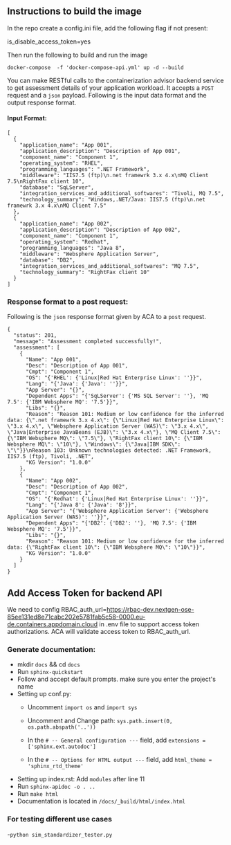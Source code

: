 ## Instructions to build the image
In the repo create a config.ini file, add the following flag if not present:

is_disable_access_token=yes

Then run the following to build and run the image
```
docker-compose  -f 'docker-compose-api.yml' up -d --build
```

You can make RESTful calls to the containerization advisor backend service to get assessment details of your application workload. It accepts a `POST` request and a `json` payload. Following is the input data format and the output response format. 


#### Input Format:

```
[
  {
    "application_name": "App 001",
    "application_description": "Description of App 001",
    "component_name": "Component 1",
    "operating_system": "RHEL",
    "programming_languages": ".NET Framework",
    "middleware": "IIS7.5 (ftp)\n.net framewrk 3.x 4.x\nMQ Client 7.5\nRightFax client 10",
    "database": "SqLServer",
    "integration_services_and_additional_softwares": "Tivoli, MQ 7.5",
    "technology_summary": "Windows,.NET/Java: IIS7.5 (ftp)\n.net framewrk 3.x 4.x\nMQ Client 7.5"
  },
  {
    "application_name": "App 002",
    "application_description": "Description of App 002",
    "component_name": "Component 1",
    "operating_system": "Redhat",
    "programming_languages": "Java 8",
    "middleware": "Websphere Application Server",
    "database": "DB2",
    "integration_services_and_additional_softwares": "MQ 7.5",
    "technology_summary": "RightFax client 10"
  }
]
```



### Response format to a post request:
Following is the `json` response format given by ACA to a `post` request.

```
{
  "status": 201,
  "message": "Assessment completed successfully!",
  "assessment": [
    {
      "Name": "App 001",
      "Desc": "Description of App 001",
      "Cmpt": "Component 1",
      "OS": "{'RHEL': {'Linux|Red Hat Enterprise Linux': ''}}",
      "Lang": "{'Java': {'Java': ''}}",
      "App Server": "{}",
      "Dependent Apps": "{'SqLServer': {'MS SQL Server': ''}, 'MQ 7.5': {'IBM Websphere MQ': '7.5'}}",
      "Libs": "{}",
      "Reason": "Reason 101: Medium or low confidence for the inferred data: {\".net framewrk 3.x 4.x\": {\"Linux|Red Hat Enterprise Linux\": \"3.x 4.x\", \"Websphere Application Server (WAS)\": \"3.x 4.x\", \"Java|Enterprise JavaBeans (EJB)\": \"3.x 4.x\"}, \"MQ Client 7.5\": {\"IBM Websphere MQ\": \"7.5\"}, \"RightFax client 10\": {\"IBM Websphere MQ\": \"10\"}, \"Windows\": {\"Java|IBM SDK\": \"\"}}\nReason 103: Unknown technologies detected: .NET Framework, IIS7.5 (ftp), Tivoli, .NET",
      "KG Version": "1.0.0"
    },
    {
      "Name": "App 002",
      "Desc": "Description of App 002",
      "Cmpt": "Component 1",
      "OS": "{'Redhat': {'Linux|Red Hat Enterprise Linux': ''}}",
      "Lang": "{'Java 8': {'Java': '8'}}",
      "App Server": "{'Websphere Application Server': {'Websphere Application Server (WAS)': ''}}",
      "Dependent Apps": "{'DB2': {'DB2': ''}, 'MQ 7.5': {'IBM Websphere MQ': '7.5'}}",
      "Libs": "{}",
      "Reason": "Reason 101: Medium or low confidence for the inferred data: {\"RightFax client 10\": {\"IBM Websphere MQ\": \"10\"}}",
      "KG Version": "1.0.0"
    }
  ]
}

```

## Add Access Token for backend API
We need to config RBAC_auth_url=https://rbac-dev.nextgen-ose-85ee131ed8e71cabc202e5781fab5c58-0000.eu-de.containers.appdomain.cloud in .env file to support access token authorizations. ACA will validate access token to RBAC_auth_url.


### Generate documentation:
- mkdir  ``docs`` && cd  ``docs``
- Run  ``sphinx-quickstart ``
- Follow  and accept default prompts. make sure you enter the project's name
- Setting up conf.py:
	* Uncomment ``import os`` and  ``import sys``
	* Uncomment and Change path: ``sys.path.insert(0, os.path.abspath('..'))``
    
    * In the ``# -- General configuration ---`` field, add ``extensions = ['sphinx.ext.autodoc']``
    
    * In the ``# -- Options for HTML output ---`` field,  add ``html_theme = 'sphinx_rtd_theme'``
 - Setting up index.rst:
 	Add ``modules``  after line 11
- Run  ``sphinx-apidoc -o . ..``
- Run  ``make html``
- Documentation is located in ``/docs/_build/html/index.html``

### For testing different use cases
-``python sim_standardizer_tester.py``

	
